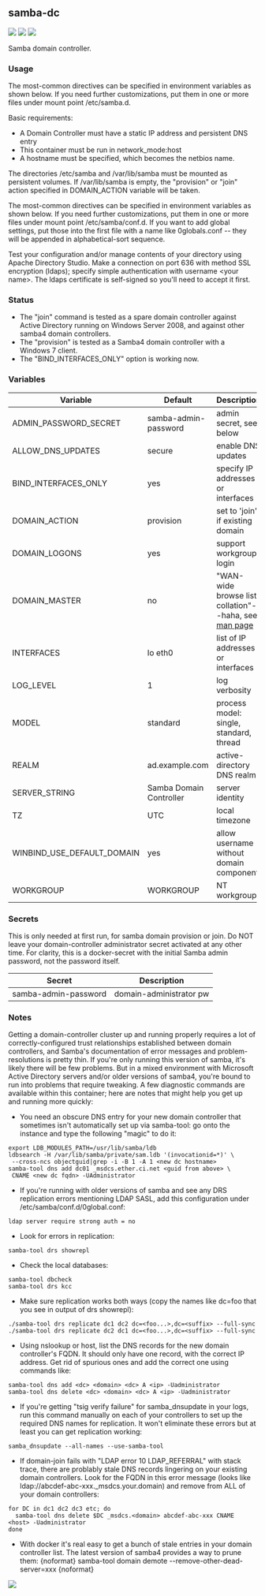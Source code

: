 ## samba-dc
[![](https://images.microbadger.com/badges/version/instantlinux/samba-dc.svg)](https://microbadger.com/images/instantlinux/samba-dc "Version badge") [![](https://images.microbadger.com/badges/image/instantlinux/samba-dc.svg)](https://microbadger.com/images/instantlinux/samba-dc "Image badge") [![](https://images.microbadger.com/badges/commit/instantlinux/samba-dc.svg)](https://microbadger.com/images/instantlinux/samba-dc "Commit badge")

Samba domain controller.

### Usage
The most-common directives can be specified in environment variables as shown below.  If you need further customizations, put them in one or more files under mount point /etc/samba.d.

Basic requirements:

* A Domain Controller must have a static IP address and persistent DNS entry
* This container must be run in network_mode:host
* A hostname must be specified, which becomes the netbios name.

The directories /etc/samba and /var/lib/samba must be mounted as persistent volumes. If /var/lib/samba is empty, the "provision" or "join" action specified in DOMAIN_ACTION variable will be taken.

The most-common directives can be specified in environment variables as shown below. If you need further customizations, put them in one or more files under mount point /etc/samba/conf.d. If you want to add global settings, put those into the first file with a name like 0globals.conf -- they will be appended in alphabetical-sort sequence.

Test your configuration and/or manage contents of your directory using Apache Directory Studio. Make a connection on port 636 with method SSL encryption (ldaps); specify simple authentication with username <realm prefix>\<your name>. The ldaps certificate is self-signed so you'll need to accept it first.

### Status
* The "join" command is tested as a spare domain controller against Active Directory running on Windows Server 2008, and against other samba4 domain controllers.
* The "provision" is tested as a Samba4 domain controller with a Windows 7 client.
* The "BIND_INTERFACES_ONLY" option is working now.

### Variables
Variable | Default | Description |
-------- | ------- | ----------- |
ADMIN_PASSWORD_SECRET | samba-admin-password | admin secret, see below
ALLOW_DNS_UPDATES | secure | enable DNS updates
BIND_INTERFACES_ONLY | yes | specify IP addresses or interfaces
DOMAIN_ACTION | provision | set to 'join' if existing domain
DOMAIN_LOGONS | yes | support workgroup login
DOMAIN_MASTER | no | "WAN-wide browse list collation"--haha, see [man page](https://www.samba.org/samba/docs/man/manpages-3/smb.conf.5.html)
INTERFACES | lo eth0 | list of IP addresses or interfaces
LOG_LEVEL | 1 | log verbosity
MODEL | standard | process model: single, standard, thread
REALM | ad.example.com | active-directory DNS realm
SERVER_STRING | Samba Domain Controller | server identity
TZ | UTC | local timezone
WINBIND_USE_DEFAULT_DOMAIN | yes | allow username without domain component
WORKGROUP | WORKGROUP | NT workgroup

### Secrets
This is only needed at first run, for samba domain provision or join. Do NOT leave your domain-controller administrator secret activated at any other time.
For clarity, this is a docker-secret with the initial Samba admin password, not the password itself.

Secret | Description
------ | -----------
samba-admin-password | domain-administrator pw

### Notes
Getting a domain-controller cluster up and running properly requires a lot of correctly-configured trust relationships established between domain controllers, and Samba's documentation of error messages and problem-resolutions is pretty thin. If you're only running this version of samba, it's likely there will be few problems. But in a mixed environment with Microsoft Active Directory servers and/or older versions of samba4, you're bound to run into problems that require tweaking. A few diagnostic commands are available within this container; here are notes that might help you get up and running more quickly:

* You need an obscure DNS entry for your new domain controller that sometimes isn't automatically set up via samba-tool: go onto the instance and type the following "magic" to do it:
```
export LDB_MODULES_PATH=/usr/lib/samba/ldb
ldbsearch -H /var/lib/samba/private/sam.ldb '(invocationid=*)' \
 --cross-ncs objectguid|grep -i -B 1 -A 1 <new dc hostname>
samba-tool dns add dc01 _msdcs.ether.ci.net <guid from above> \
 CNAME <new dc fqdn> -UAdministrator
```

* If you're running with older versions of samba and see any DRS replication errors mentioning LDAP SASL, add this configuration under /etc/samba/conf.d/0global.conf:
```
ldap server require strong auth = no
```
* Look for errors in replication:
```
samba-tool drs showrepl
```
* Check the local databases:
```
samba-tool dbcheck
samba-tool drs kcc
```
* Make sure replication works both ways (copy the <NC> names like dc=foo that you see in output of drs showrepl):
```
./samba-tool drs replicate dc1 dc2 dc=<foo...>,dc=<suffix> --full-sync
./samba-tool drs replicate dc2 dc1 dc=<foo...>,dc=<suffix> --full-sync
```
* Using nslookup or host, list the DNS records for the new domain controller's FQDN. It should only have one record, with the correct IP address. Get rid of spurious ones and add the correct one using commands like:
```
samba-tool dns add <dc> <domain> <dc> A <ip> -Uadministrator
samba-tool dns delete <dc> <domain> <dc> A <ip> -Uadministrator
```
* If you're getting "tsig verify failure" for samba_dnsupdate in your logs, run this command manually on each of your controllers to set up the required DNS names for replication. It won't eliminate these errors but at least you can get replication working:
```
samba_dnsupdate --all-names --use-samba-tool
```
* If domain-join fails with "LDAP error 10 LDAP_REFERRAL" with stack trace, there are problably stale DNS records lingering on your existing domain controllers. Look for the FQDN in this error message (looks like ldap://abcdef-abc-xxx._msdcs.your.domain) and remove from ALL of your domain controllers:
```
for DC in dc1 dc2 dc3 etc; do
  samba-tool dns delete $DC _msdcs.<domain> abcdef-abc-xxx CNAME <host> -Uadministrator
done
```
* With docker it's real easy to get a bunch of stale entries in your domain controller list. The latest version of samba4 provides a way to prune them:
{noformat}
samba-tool domain demote --remove-other-dead-server=xxx
{noformat}

[![](https://images.microbadger.com/badges/license/instantlinux/samba-dc.svg)](https://microbadger.com/images/instantlinux/samba-dc "License badge")
